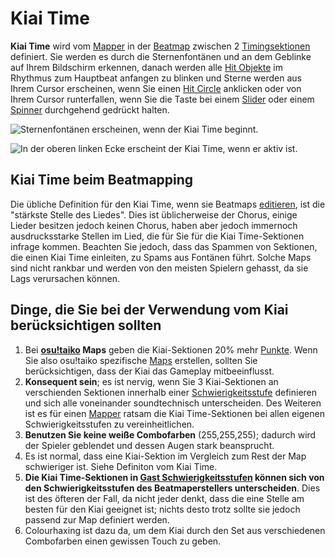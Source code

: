Kiai Time
======================


**Kiai Time** wird vom [Mapper](/wiki/Glossary) in der [Beatmap](/wiki/Beatmaps) zwischen 2 [Timingsektionen](/wiki/Beatmap_Editor/Timing) definiert. Sie werden es durch die Sternenfontänen und an dem Geblinke auf Ihrem Bildschirm erkennen, danach werden alle [Hit Objekte](/wiki/Hit_Objects) im Rhythmus zum Hauptbeat anfangen zu blinken und Sterne werden aus Ihrem Cursor erscheinen, wenn Sie einen [Hit Circle](/wiki/Hit_Objects) anklicken oder von Ihrem Cursor runterfallen, wenn Sie die Taste bei einem [Slider](/wiki/Hit_Objects) oder einem [Spinner](/wiki/Hit_Objects) durchgehend gedrückt halten.

![Sternenfontänen erscheinen, wenn der Kiai Time beginnt.](img/Kiai_Time_test.jpg "Sternenfontänen erscheinen, wenn der Kiai Time beginnt.")

![In der oberen linken Ecke erscheint der Kiai Time, wenn er aktiv ist.](img/Kiai_Time_edit.jpg "In der oberen linken Ecke erscheint der Kiai Time, wenn er aktiv ist.")

Kiai Time beim Beatmapping
--------------------------

Die übliche Definition für den Kiai Time, wenn sie Beatmaps [editieren](/wiki/Beatmap_Editor), ist die "stärkste Stelle des Liedes". Dies ist üblicherweise der Chorus, einige Lieder besitzen jedoch keinen Chorus, haben aber jedoch immernoch ausdrucksstarke Stellen im Lied, die für Sie für die Kiai Time-Sektionen infrage kommen. Beachten Sie jedoch, dass das Spammen von Sektionen, die einen Kiai Time einleiten, zu Spams aus Fontänen führt. Solche Maps sind nicht rankbar und werden von den meisten Spielern gehasst, da sie Lags verursachen können.

Dinge, die Sie bei der Verwendung vom Kiai berücksichtigen sollten
------------------------------------------------------------------

1.  Bei **[osu!taiko](/wiki/Game_Modes/osu!taiko) Maps** geben die Kiai-Sektionen 20% mehr [Punkte](/wiki/Score). Wenn Sie also osu!taiko spezifische [Maps](/wiki/Beatmaps) erstellen, sollten Sie berücksichtigen, dass der Kiai das Gameplay mitbeeinflusst.
2.  **Konsequent sein**; es ist nervig, wenn Sie 3 Kiai-Sektionen an verschienden Sektionen innerhalb einer [Schwierigkeitsstufe](/wiki/Beatmap_Editor/Song_Setup) definieren und sich alle voneinander soundtechnisch unterscheiden. Des Weiteren ist es für einen [Mapper](/wiki/Glossary) ratsam die Kiai Time-Sektionen bei allen eigenen Schwierigkeitsstufen zu vereinheitlichen.
3.  **Benutzen Sie keine weiße Combofarben** (255,255,255); dadurch wird der Spieler geblendet und dessen Augen stark beansprucht.
4.  Es ist normal, dass eine Kiai-Sektion im Vergleich zum Rest der Map schwieriger ist. Siehe Definiton vom Kiai Time.
5.  **Die Kiai Time-Sektionen in [Gast Schwierigkeitsstufen](/wiki/Glossary) können sich von den Schwierigkeitsstufen des Beatmaperstellers unterscheiden**. Dies ist des öfteren der Fall, da nicht jeder denkt, dass die eine Stelle am besten für den Kiai geeignet ist; nichts desto trotz sollte sie jedoch passend zur Map definiert werden.
6.  Colourhaxing ist dazu da, um dem Kiai durch den Set aus verschiedenen Combofarben einen gewissen Touch zu geben.
